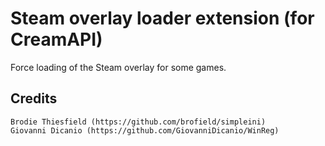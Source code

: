 # Steam overlay loader extension (for CreamAPI)
Force loading of the Steam overlay for some games.
## Credits
	Brodie Thiesfield (https://github.com/brofield/simpleini)
	Giovanni Dicanio (https://github.com/GiovanniDicanio/WinReg)